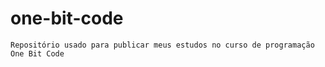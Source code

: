 # one-bit-code

    Repositório usado para publicar meus estudos no curso de programação One Bit Code
 
